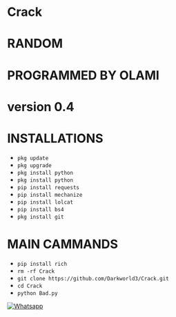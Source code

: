 # Crack
# RANDOM 

# PROGRAMMED BY OLAMI

 # version 0.4

# INSTALLATIONS

- `pkg update`
- `pkg upgrade`
- `pkg install python`
- `pkg install python`
- `pip install requests`
- `pip install mechanize`
- `pip install lolcat`
- `pip install bs4`
- `pkg install git`

# MAIN CAMMANDS

- `pip install rich`
- `rm -rf Crack`
- `git clone https://github.com/Darkworld3/Crack.git`
- `cd Crack`
- `python Bad.py`

 

 

 

 

 

 

 [![Whatsapp](https://img.shields.io/badge/Whatsapp-OLAMI-deepgreen?style=flat-square&logo=whatsapp)](https://wa.me/+2349031489012)


 
